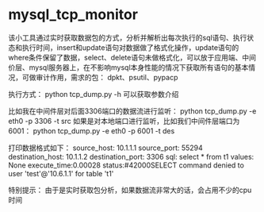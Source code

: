# mysql_tcp_monitor

该小工具通过实时获取数据包的方式，分析并解析出每次执行的sql语句、执行状态和执行时间，insert和update语句对数据做了格式化操作，update语句的where条件保留了数据，select、delete语句未做格式化，可以放于应用端、中间价层、mysql服务器上，在不影响mysql本身性能的情况下获取所有语句的基本情况，可做审计作用，需求的包：
    dpkt、psutil、pypacp

执行方式：
    python tcp_dump.py -h 可以获取参数介绍
    
比如我在中间件层对后面3306端口的数据流进行监听： python tcp_dump.py -e eth0 -p 3306 -t src
如果是对本地端口进行监听，比如我们中间件层端口为6001： python tcp_dump.py -e eth0 -p 6001 -t des

打印数据格式如下：
    source_host: 10.1.1.1 source_port: 55294 destination_host: 10.1.1.2 destination_port: 3306 sql: select * from t1 values: None execute_time:0.00028  status:#42000SELECT command denied to user 'test'@'10.6.1.1' for table 't1'

特别提示： 由于是实时获取包分析，如果数据流非常大的话，会占用不少的cpu时间

